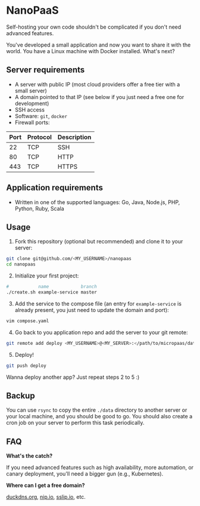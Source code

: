 # NanoPaaS

Self-hosting your own code shouldn't be complicated if you don't need advanced features.

You've developed a small application and now you want to share it with the world.
You have a Linux machine with Docker installed. What's next?

## Server requirements

- A server with public IP (most cloud providers offer a free tier with a small server)
- A domain pointed to that IP (see below if you just need a free one for development)
- SSH access
- Software: `git`, `docker`
- Firewall ports:

| Port | Protocol | Description |
| ---- | -------- | ----------- |
| 22   | TCP      | SSH         |
| 80   | TCP      | HTTP        |
| 443  | TCP      | HTTPS       |

## Application requirements

- Written in one of the supported languages: Go, Java, Node.js, PHP, Python, Ruby, Scala

## Usage

1. Fork this repository (optional but recommended) and clone it to your server:

```sh
git clone git@github.com/<MY_USERNAME>/nanopaas
cd nanopaas
```

2. Initialize your first project:

```sh
#           name            branch
./create.sh example-service master
```

3. Add the service to the compose file (an entry for `example-service` is already present, you just need to update the domain and port):

```sh
vim compose.yaml
```

4. Go back to you application repo and add the server to your git remote:

```sh
git remote add deploy <MY_USERNAME>@<MY_SERVER>:</path/to/micropaas/data/source/example-service>
```

5. Deploy!

```sh
git push deploy
```

Wanna deploy another app? Just repeat steps 2 to 5 :)

## Backup

You can use `rsync` to copy the entire `./data` directory to another server or your local machine, and you should be good to go.
You should also create a cron job on your server to perform this task periodically.

## FAQ

**What's the catch?**

If you need advanced features such as high availability, more automation, or canary deployment, you'll need a bigger gun (e.g., Kubernetes).

**Where can I get a free domain?**

[duckdns.org](https://www.duckdns.org), [nip.io](https://nip.io), [sslip.io](https://sslip.io), etc.
